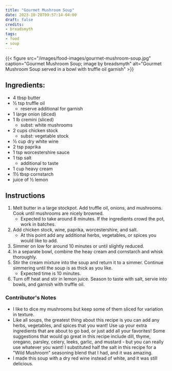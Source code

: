 ```yaml
---
title: "Gourmet Mushroom Soup"
date: 2023-10-28T09:57:14-04:00
draft: false
credits:
- breadsmyth
tags:
- food
- soup
---
```


{{< figure src="/images/food-images/gourmet-mushroom-soup.jpg" caption="Gourmet Mushroom Soup; image by breadsmyth" alt="Gourmet Mushroom Soup served in a bowl with truffle oil garnish" >}}

## Ingredients:
- 4 tbsp butter
- &frac12; tsp truffle oil
    - reserve additional for garnish
- 1 large onion (diced)
- 1 lb cremini (sliced)
    - subst: white mushrooms
- 2 cups chicken stock
    - subst: vegetable stock
- &frac12; cup dry white wine
- 2 tsp paprika
- 1 tsp worcestershire sauce
- 1 tsp salt
    - additional to taste
- 1 cup heavy cream
- 1&frac12; tbsp cornstarch
- juice of &frac12; lemon

## Instructions
1. Melt butter in a large stockpot. Add truffle oil, onions, and mushrooms. Cook until mushrooms are nicely browned.
    - Expected to take around 8 minutes. If the ingredients crowd the pot, work in batches.
1. Add chicken stock, wine, paprika, worcestershire, and salt.
    - At this point add any additional herbs, vegetables, or spices you would like to add.
1. Simmer on low for around 10 minutes or until slightly reduced.
1. In a separate bowl, combine the heay cream and cornstarch and whisk thoroughly.
1. Stir the cream mixture into the soup and return it to a simmer. Continue simmering until the soup is as thick as you like.
    - Expected time is 10 minutes.
1. Turn off heat and stir in lemon juice. Season to taste with salt, servie into bowls, and garnish with truffle oil.

### Contributor's Notes
- I like to dice my mushrooms but keep some of them sliced for variation in texture.
- Like all soups, the greatest thing about this recipe is you can add any herbs, vegetables, and spices that you want! Use up your extra ingredients that are about to go bad, or just add all your favorites! Some suggestions that would go great in this recipe include dill, thyme, oregano, parsley, celery, leeks, garlic, and mustard - but you can really use whatever you want! I substituted half the salt in this recipe for a "Wild Mushroom" seasoning blend that I had, and it was amazing.
- I made this soup with a dry red wine instead of white, and it was still delicious.
